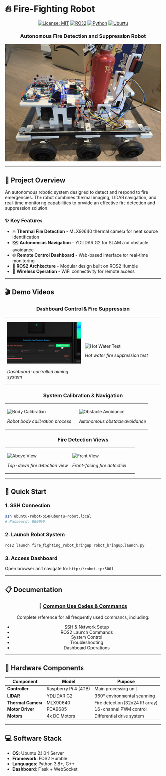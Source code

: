 # 🔥 Fire-Fighting Robot

<div align="center">
  
  [![License: MIT](https://img.shields.io/badge/License-MIT-yellow.svg)](https://opensource.org/licenses/MIT)
  [![ROS2](https://img.shields.io/badge/ROS2-Humble-blue)](https://docs.ros.org/en/humble/)
  [![Python](https://img.shields.io/badge/Python-3.8+-green)](https://www.python.org/)
  [![Ubuntu](https://img.shields.io/badge/Ubuntu-22.04-orange)](https://ubuntu.com/)
  
  <h3>Autonomous Fire Detection and Suppression Robot</h3>
  
  <img src="docs/videos/robot%20photo.jpg" alt="Fire Fighting Robot" width="600">
  
</div>

---

## 🎯 Project Overview

An autonomous robotic system designed to detect and respond to fire emergencies. The robot combines thermal imaging, LIDAR navigation, and real-time monitoring capabilities to provide an effective fire detection and suppression solution.

### ✨ Key Features

- 🔥 **Thermal Fire Detection** - MLX90640 thermal camera for heat source identification
- 🗺️ **Autonomous Navigation** - YDLIDAR G2 for SLAM and obstacle avoidance  
- 🌐 **Remote Control Dashboard** - Web-based interface for real-time monitoring
- 🤖 **ROS2 Architecture** - Modular design built on ROS2 Humble
- 📡 **Wireless Operation** - WiFi connectivity for remote access

---

## 🎬 Demo Videos

<div align="center">

### Dashboard Control & Fire Suppression
<table>
<tr>
<td width="50%">
  
  ![Dashboard Control](docs/videos/aim_dashboard.gif)
  
  *Dashboard-controlled aiming system*
</td>
<td width="50%">
  
  ![Hot Water Test](docs/videos/aim_hot_water.gif)
  
  *Hot water fire suppression test*
</td>
</tr>
</table>

### System Calibration & Navigation
<table>
<tr>
<td width="50%">
  
  ![Body Calibration](docs/videos/body_calibration.gif)
  
  *Robot body calibration process*
</td>
<td width="50%">
  
  ![Obstacle Avoidance](docs/videos/obstacles_avoidance.gif)
  
  *Autonomous obstacle avoidance*
</td>
</tr>
</table>

### Fire Detection Views
<table>
<tr>
<td width="50%">
  
  ![Above View](docs/videos/above_view_fire.gif)
  
  *Top-down fire detection view*
</td>
<td width="50%">
  
  ![Front View](docs/videos/front_view_fire.gif)
  
  *Front-facing fire detection*
</td>
</tr>
</table>

</div>

---

## 🚀 Quick Start

### 1. SSH Connection
```bash
ssh ubuntu-robot-pi4@ubuntu-robot.local
# Password: 000000
```

### 2. Launch Robot System
```bash
ros2 launch fire_fighting_robot_bringup robot_bringup.launch.py
```

### 3. Access Dashboard
Open browser and navigate to: `http://robot-ip:5001`

---

## 📋 Documentation

<div align="center">

### 📖 **[Common Use Codes & Commands](docs/COMMON_CODES.md)**

Complete reference for all frequently used commands, including:
- SSH & Network Setup
- ROS2 Launch Commands  
- System Control
- Troubleshooting
- Dashboard Operations

</div>

---

## 🔧 Hardware Components

| Component | Model | Purpose |
|-----------|-------|---------|
| **Controller** | Raspberry Pi 4 (4GB) | Main processing unit |
| **LIDAR** | YDLIDAR G2 | 360° environmental scanning |
| **Thermal Camera** | MLX90640 | Fire detection (32x24 IR array) |
| **Motor Driver** | PCA9685 | 16-channel PWM control |
| **Motors** | 4x DC Motors | Differential drive system |

---

## 💻 Software Stack

- **OS**: Ubuntu 22.04 Server
- **Framework**: ROS2 Humble
- **Languages**: Python 3.8+, C++
- **Dashboard**: Flask + WebSocket